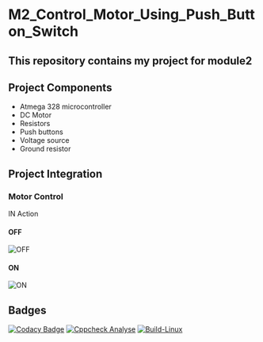 # M2_Control_Motor_Using_Push_Button_Switch
## This repository contains my project for module2
## Project Components
* Atmega 328 microcontroller
* DC Motor
* Resistors
* Push buttons
* Voltage source
* Ground resistor
## Project Integration
### Motor Control
IN Action
#### OFF
![OFF](https://user-images.githubusercontent.com/101858144/164674036-42a74872-ae2f-4867-9d7e-c2d3dcb04b65.png)
#### ON
![ON](https://user-images.githubusercontent.com/101858144/164674327-bf389da5-c3dc-456b-b393-23c432c2f032.png)
## Badges
[![Codacy Badge](https://app.codacy.com/project/badge/Grade/87dc046b2c2042109277af1457348ba6)](https://www.codacy.com/gh/SHANKARRAM-28/M2_Control_Motor_Using_Push_Button_Switch/dashboard?utm_source=github.com&amp;utm_medium=referral&amp;utm_content=SHANKARRAM-28/M2_Control_Motor_Using_Push_Button_Switch&amp;utm_campaign=Badge_Grade)
[![Cppcheck Analyse](https://github.com/SHANKARRAM-28/M2_Control_Motor_Using_Push_Button_Switch/actions/workflows/cpp%20check_Analyse.yml/badge.svg)](https://github.com/SHANKARRAM-28/M2_Control_Motor_Using_Push_Button_Switch/actions/workflows/cpp%20check_Analyse.yml)
[![Build-Linux](https://github.com/SHANKARRAM-28/M2_Control_Motor_Using_Push_Button_Switch/actions/workflows/Build%20on%20Linux.yml/badge.svg)](https://github.com/SHANKARRAM-28/M2_Control_Motor_Using_Push_Button_Switch/actions/workflows/Build%20on%20Linux.yml)
